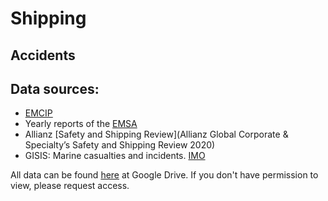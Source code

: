 # Shipping

## Accidents

## Data sources:
- [EMCIP](https://portal.emsa.europa.eu/emcip-public/#/public-occurrences)
- Yearly reports of the [EMSA](https://www.emsa.europa.eu/we-do/safety/accident-investigation/items.html?cid=141&id=4266)
- Allianz [Safety and Shipping Review](Allianz Global Corporate & Specialty’s Safety and Shipping Review 2020)
- GISIS: Marine casualties and incidents. [IMO](https://gisis.imo.org/Public/MCI/Search.aspx?Mode=Advanced)

All data can be found [here](https://drive.google.com/drive/folders/1EVPiQqCiz6BTrpTtAazlt3FTdIk4IbcW?usp=sharing) at Google Drive. If you don't have permission to view, please request access.
